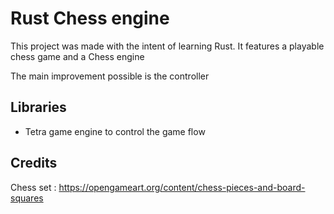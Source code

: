 # Rust Chess engine

This project was made with the intent of learning Rust. It features a playable chess game and a Chess engine

The main improvement possible is the controller 
## Libraries

 - Tetra game engine to control the game flow

 ## Credits 
 Chess set : https://opengameart.org/content/chess-pieces-and-board-squares